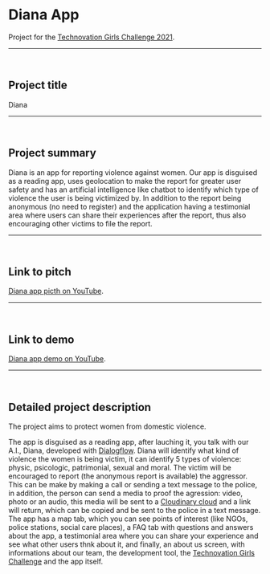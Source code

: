 # Diana App

Project for the [Technovation Girls Challenge 2021](https://technovationchallenge.org/).

***

&nbsp;

## Project title

Diana

***

&nbsp;

## Project summary

Diana is an app for reporting violence against women. Our app is disguised as a reading app, uses geolocation to make the report for greater user safety and has an artificial intelligence like chatbot to identify which type of violence the user is being victimized by. In addition to the report being anonymous (no need to register) and the application having a testimonial area where users can share their experiences after the report, thus also encouraging other victims to file the report.

***

&nbsp;

## Link to pitch

[Diana app picth on YouTube](www.youtube.com/watch?v=appRtATcnbw).

***

&nbsp;

## Link to demo

[Diana app demo on YouTube](www.youtube.com/watch?v=oEdluPqPHNg).

***

&nbsp;

## Detailed project description

The project aims to protect women from domestic violence.

The app is disguised as a reading app, after lauching it, you talk with our A.I., Diana, developed with [Dialogflow](https://cloud.google.com/dialogflow/docs). Diana will identify what kind of violence the women is being victim, it can identify 5 types of violence: physic, psicologic, patrimonial, sexual and moral. The victim will be encouraged
to report (the anonymous report is available) the aggressor. This can be make by making a call or sending a text message to the police, in addition, the person can send a media to proof the agression: video, photo or an audio, this media will be sent to a [Cloudinary cloud](https://cloudinary.com/) and a link will return, which can be copied and be sent to the police in a text message. 
The app has a map tab, which you can see points of interest (like NGOs, police stations, social care places), a FAQ tab with questions and answers about the app, a testimonial area where you can share your experience and see what other users thnk about it, and finally, an about us screen, with informations about our team, the development tool, the [Technovation Girls Challenge](https://technovationchallenge.org/) and the app itself.
